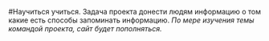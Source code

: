 #Научиться учиться.
Задача проекта донести людям информацию о том какие есть способы запоминать информацию.
*По мере изучения темы командой проекта, сайт будет пополняться.*
